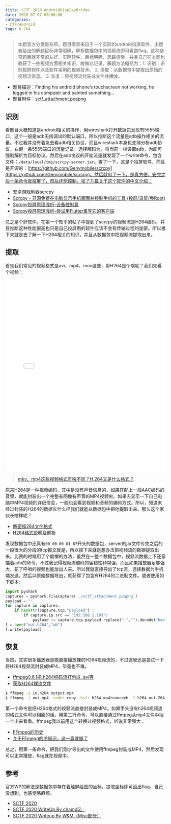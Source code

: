```yaml
---
title: SCTF 2020 AndroidDisplayBridge
date: 2020-07-07 00:00:00
categories:
- CTF/Android
tags: H.264
---
```


> 本题官方分类是杂项，题目情景来自于一个实际的android投屏软件，出题者给出的解题目标非常明确，解析数据包中的视频流即可看到flag。这种杂项题目就非常的友好，实际软件、目标明确、思路清晰，并且自己在本题也收获了一些视频方面相关知识，故做此记录。解题方法概括为：1. 识别：识别投屏软件以及软件采用的视频技术。 2. 提取：从数据包中提取出原始的视频流信息。 3. 恢复：将视频流封装成文件并播放。

- 题目描述：Finding his android phone’s touchscreen not working, he logged in his computer and painted something…
- 题目附件：[sctf_attachment.pcapng](https://xuanxuanblingbling.github.io/assets/attachment/sctf_attachment.pcapng)

## 识别

看题目大概知道是android相关的操作，用wireshark打开数据包发现有5555端口，这个一般是adb无线调试的默认端口，所以推断这个流量是adb操作相关的流量。不过我并没有着急去看adb相关协议，而且wireshark本身也支持分析adb协议，右键一条5555端口的流量记录，选择解码为，将当前一栏设置adb，为即可强制解析为目标协议。然后在adb协议的开始流量就发现了一个write命令，包含文件：`/data/local/tmp/scrcpy-server.jar`。查了一下，这是个投屏软件，而且是开源的：[https://github.com/Genymobile/scrcpy](https://github.com/Genymobile/scrcpy)。然后就用了一下，是真方便，安完之后一条命令就投屏了，然后还能控制。找了几篇关于这个软件的中文介绍：

- [安卓游戏利器scrcpy](https://zhuanlan.zhihu.com/p/98696451)
- [Scrcpy - 开源免费在电脑显示手机画面并控制手机的工具 (投屏/录屏/免Root)](https://www.iplaysoft.com/scrcpy.html)
- [Scrcpy投屏原理浅析-设备控制篇](https://juejin.im/post/5e74268fe51d452704118c4c)
- [Scrcpy投屏原理浅析-尝试用Flutter重写它的客户端](https://juejin.im/post/5e8322936fb9a03c6f66ea91)

总之是个好软件，在第一个知乎的帖子中提到了scrcpy的视频流是H264编码，并且推断这种性能很高也只是自己投屏用的软件应该不会有传输过程的加密。所以接下来就是去了解一下H264相关的知识，并且从数据包中把视频流提取出来。

## 提取

首先我们常见的视频格式是avi、mp4、mov这些，那H264是个啥呢？我们先看个视频：

<iframe src="//player.bilibili.com/player.html?aid=17669026&bvid=BV1dW411t72T&cid=28845419&page=1&high_quality=1" scrolling="no" border="0" frameborder="no" framespacing="0" allowfullscreen="true" width="100%" height="600" > </iframe>

> [mkv、mp4这些视频格式有啥不同？H.264又是什么格式？](https://www.bilibili.com/video/BV1dW411t72T?from=search&seid=3924383940983010997)

原来H264是一种视频编码，其中是没有声音信息的，如果在配上一段AAC编码的音频，就能封装出一个完整有图像有声音的MP4视频啦。如果去显示一下自己电脑中MP4视频的详细信息，一般也会看到视频和音频的编码方式。所以，知道未经过封装的H264的数据长什么样我们就能从数据包中把他提取出来。那么这个家伙长啥样呢？

- [解密纯264文件格式](https://www.jianshu.com/p/dc26fba79cdc)
- [H264格式说明及解析](https://blog.csdn.net/yuanchunsi/article/details/73194569)

发现数据包中还真有`00 00 00 01 67`开头的数据包，server的jar文件传完之后的一段很大的分段的tcp报文就是，所以接下来就是想办法把视频流的数据提取出来。比赛的时候用了个偷懒的办法，虽然在一整个数据包中，视频流数据上下还穿插着adb的命令，不过我记得视频流编码的容错性非常强，而且如果播放器足够强大，花了呼哨的视频也能放出人来。所以我就直接导出了tcp流，选择数据为手机端发送，然后以原始数据导出，就获得了包含有H264的二进制文件。或者使用如下脚本:

```python
import pyshark
captures = pyshark.FileCapture('./sctf_attachment.pcapng')
payload = ""
for capture in captures:
    if hasattr(capture.tcp,"payload") :
        if capture.ip.src == '192.168.1.103':
            payload += capture.tcp.payload.replace(":","").decode("hex") 
f = open("out.h264","wb")
f.write(payload)
```

## 恢复

当然，其实很多播放器是能直接播放裸的H264视频流的，不过这里还是尝试一下将H264视频流封装成MP4，毕竟也不难。

- [ffmpeg0.6.1把.h264纯码流打包成 .avi等](http://chinaunix.net/uid-23046336-id-3475734.html)
- [获取H264裸流文件](https://www.jianshu.com/p/f23210d1329f)

```bash
$ ffmpeg -i in.h264 output.mp4
$ ffmpeg -i out.mp4 -codec copy -bsf: h264_mp4toannexb -f h264 out.264
```

第一个命令是把H264格式的视频流直接封装成MP4。如果手头没有h264视频流的格式文件可以相面的话，用第二行命令，可以直接通过ffmpeg从mp4文件中抽一个出来看看。ffmpeg我以前用这个转换过视频格式，听说非常强大：

- [FFmpeg的历史](https://lanlan2017.github.io/ReadingNotes/829f4072/)
- [关于FFmepg的冷知识，这一篇就够了](https://juejin.im/entry/59a78673f265da2483371b98)

总之，用第一条命令，把我们刚才导出的文件使用ffmpeg封装成MP4，然后发现可以正常播放，flag就在视频中。

## 参考

官方WP的解法是数据包中存在着触屏绘图的坐标，提取坐标即可画出flag，自己没想到，也感觉略麻烦。

- [SCTF 2020](https://github.com/SycloverSecurity/SCTF2020)
- [SCTF 2020 WriteUp By chamd5）](https://mp.weixin.qq.com/s/puJPmfKOsfbzV-11ggY75Q)
- [SCTF 2020 Writeup By W&M（Misc部分）](https://mp.weixin.qq.com/s/O_H-4bpvTbCIGwHZdqUEYg)